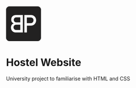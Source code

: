 ![Hostel Logo](https://github.com/cjconnor24/hostel-site/blob/master/favicon-96x96.png)

# Hostel Website
University project to familiarise with HTML and CSS

